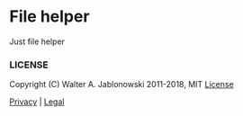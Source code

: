 # File helper

Just file helper


### LICENSE

Copyright (C) Walter A. Jablonowski 2011-2018, MIT [License](LICENSE)

[Privacy](https://walter-a-jablonowski.github.io/privacy.html) | [Legal](https://walter-a-jablonowski.github.io/imprint.html)

